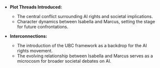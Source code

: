 - **Plot Threads Introduced:**
  - The central conflict surrounding AI rights and societal implications.
  - Character dynamics between Isabella and Marcus, setting the stage for future confrontations.
  
- **Interconnections:**
  - The introduction of the UBC framework as a backdrop for the AI rights movement.
  - The evolving relationship between Isabella and Marcus serves as a microcosm for broader societal debates on AI.
